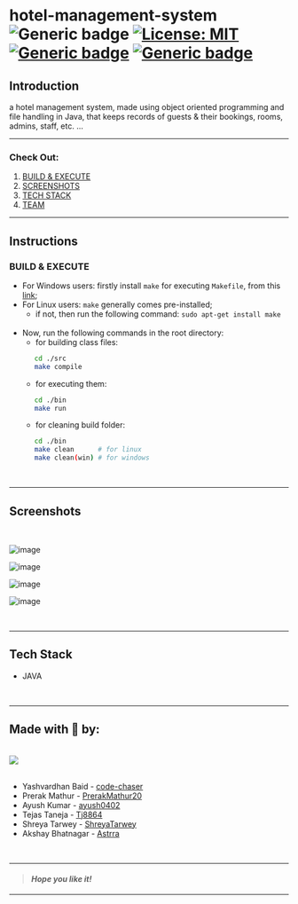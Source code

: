 # hotel-management-system &nbsp; ![Generic badge](https://img.shields.io/badge/Semester-Project-red.svg) [![License: MIT](https://img.shields.io/badge/License-MIT-yellow.svg)](https://en.wikipedia.org/wiki/MIT_License) [![Generic badge](https://img.shields.io/badge/See-Team-blue.svg)](#made-with--by) [![Generic badge](https://img.shields.io/badge/Download-Code-purple.svg)](https://github.com/code-chaser/hotel-management-system/archive/refs/heads/main.zip)
## Introduction 
a hotel management system, made using object oriented programming and file handling in Java, that keeps records of guests & their bookings, rooms, admins, staff, etc. ...
___
### Check Out:
1. [BUILD & EXECUTE](#build--execute)
2. [SCREENSHOTS](#screenshots)
3. [TECH STACK](#tech-stack)
4. [TEAM](#made-with--by)
___
## Instructions
### BUILD & EXECUTE
- For Windows users: firstly install ` make ` for executing ` Makefile `, from this [link](https://stackoverflow.com/questions/32127524/how-to-install-and-use-make-in-windows);
- For Linux users: ` make ` generally comes pre-installed;
   - if not, then run the following command: ` sudo apt-get install make `
   <br>
- Now, run the following commands in the root directory:
   - for building class files: 
  ```bash
     cd ./src
     make compile
  ```
   - for executing them:
  ```bash
     cd ./bin
     make run
  ```
   - for cleaning build folder:
  ```bash
     cd ./bin
     make clean      # for linux
     make clean(win) # for windows
  ```

<br>

___
## Screenshots

<br>

<!-- screenshots here -->

![image](https://user-images.githubusercontent.com/63065397/156932685-a33e3d71-15a8-47ed-b9ed-aec46e3e4110.png)



![image](https://user-images.githubusercontent.com/63065397/156932738-caa72485-5b88-492c-b7dc-9969872f870c.png)



![image](https://user-images.githubusercontent.com/63065397/156932782-0d516ffa-fc0a-4798-b792-d6f72ee75be4.png)



![image](https://user-images.githubusercontent.com/63065397/156932854-433dfc5c-5e9b-428c-970a-d1cf3fc63fa3.png)



<br>

___
## Tech Stack
- JAVA


<br>

___




## Made with 🤍 by:

<br>
<a href="https://github.com/code-chaser/hotel-management-system/graphs/contributors">
  <img src="https://contrib.rocks/image?repo=code-chaser/hotel-management-system" />
</a>
<br>
<br>

- Yashvardhan Baid - [code-chaser](https://github.com/code-chaser)
- Prerak Mathur - [PrerakMathur20](https://github.com/PrerakMathur20)
- Ayush Kumar - [ayush0402](https://github.com/ayush0402)
- Tejas Taneja - [Tj8864](https://github.com/Tj8864)
- Shreya Tarwey - [ShreyaTarwey](https://github.com/ShreyaTarwey)
- Akshay Bhatnagar - [Astrra](https://github.com/Astrra)


<br>

___
> #### _*Hope you like it!*_
___
